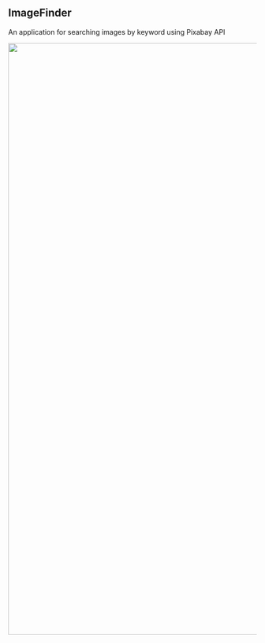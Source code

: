 ## ImageFinder

An application for searching images by keyword using Pixabay API

<div align="center">
  <img src="https://ik.imagekit.io/irinavn2011/imageFinder.png?updatedAt=1684619156917" width="1200" height="auto"/>
</div>
